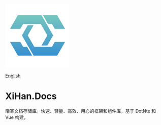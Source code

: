 ![LOGO](./assets/LOGO.png)

[English](README.md)

# XiHan.Docs

曦寒文档存储库。快速、轻量、高效、用心的框架和组件库，基于 DotNte 和 Vue 构建。
